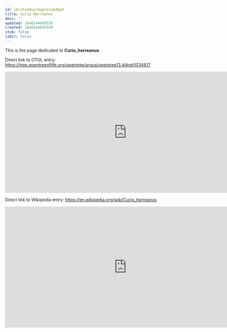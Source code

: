 ```yaml
---
id: jkcchua9vyr6qpnzszpd8y8
title: Curio Herreanus
desc: ''
updated: 1648144045559
created: 1648144045559
stub: false
isDir: false
---
```

This is the page dedicated to **Curio_herreanus**


Direct link to OTOL entry: https://tree.opentreeoflife.org/opentree/argus/opentree13.4@ott1034817



<html>
    <body>
    <iframe src="https://tree.opentreeoflife.org/opentree/argus/opentree13.4@ott1034817"
    width="800" height="400" frameborder="0" allowfullscreen> </iframe>
    </body>
</html>
    


Direct link to Wikipedia entry: https://en.wikipedia.org/wiki/Curio_herreanus



<html>
    <body>
    <iframe src="https://en.wikipedia.org/wiki/Curio_herreanus"
    width="800" height="400" frameborder="0" allowfullscreen> </iframe>
    </body>
</html>
    
